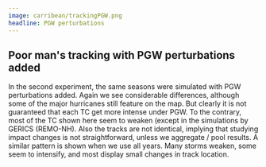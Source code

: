 ```yaml
---
image: carribean/trackingPGW.png
headline: PGW perturbations
---
```


## Poor man's tracking with PGW perturbations added
In the second experiment, the same seasons were simulated with PGW perturbations added. Again we see considerable differences, although some of the major hurricanes still feature on the map. But clearly it is not guaranteed that each TC get more intense under PGW. To the contrary, most of the TC shown here seem to weaken (except in the simulations by GERICS (REMO-NH). Also the tracks are not identical, implying that studying impact changes is not straightforward, unless we aggregate / pool results. A similar pattern is shown when we use all years. Many storms weaken, some seem to intensify, and most display small changes in track location.
